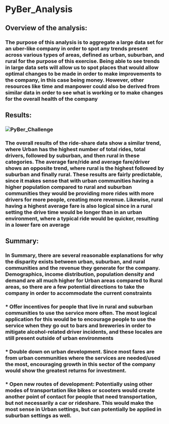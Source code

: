 # PyBer_Analysis
## Overview of the analysis:
### The purpose of this analysis is to aggregate a large data set for an uber-like company in order to spot any trends present across various types of areas, defined as urban, suburban, and rural for the purpose of this exercise. Being able to see trends in large data sets will allow us to spot places that would allow optimal changes to be made in order to make improvements to the company, in this case being money. However, other resources like time and manpower could also be derived from similar data in order to see what is working or to make changes for the overall health of the company
## Results:
### ![PyBer_Challenge](/PyBer_Analysis/PyBer_Analysis/Resources/PyBer_Challenge.png)
### The overall results of the ride-share data show a similar trend, where Urban has the highest number of total rides, total drivers, followed by suburban, and then rural in these categories. The average fare/ride and average fare/driver shows an opposite trend, where rural is the highest followed by suburban and finally rural. These results are fairly predictable, since it makes sense that with urban communities having a higher population compared to rural and suburban communities they would be providing more rides with more drivers for more people, creating more revenue. Likewise, rural having a highest average fare is also logical since in a rural setting the drive time would be longer than in an urban environment, where a typical ride would be quicker, resulting in a lower fare on average
## Summary:
### In Summary, there are several reasonable explanations for why the disparity exists between urban, suburban, and rural communities and the revenue they generate for the company. Demographics, income distribution, population density and demand are all much higher for Urban areas compared to Rural areas, so there are a few potential directions to take the company in order to accommodate the current constraints
### * Offer incentives for people that live in rural and suburban communities to use the service more often. The most logical application for this would be to encourage people to use the service when they go out to bars and breweries in order to mitigate alcohol-related driver incidents, and these locales are still present outside of urban environments
### * Double down on urban development. Since most fares are from urban communities where the services are needed/used the most, encouraging growth in this sector of the company would show the greatest returns for investment.
### * Open new routes of development: Potentially using other modes of transportation like bikes or scooters would create another point of contact for people that need transportation, but not necessarily a car or rideshare. This would make the most sense in Urban settings, but can potentially be applied in suburban settings as well.
